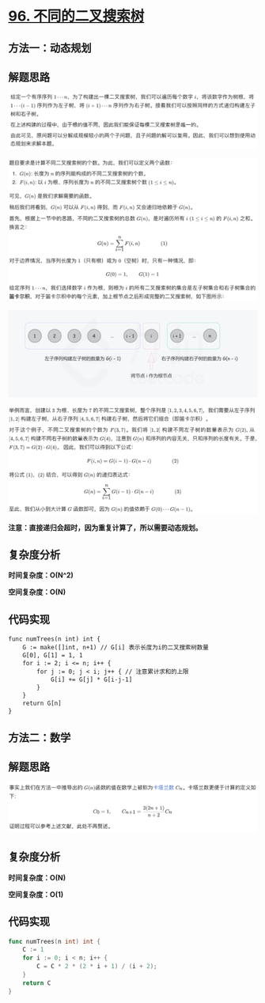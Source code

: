 # [96. 不同的二叉搜索树](https://leetcode-cn.com/problems/unique-binary-search-trees/)

## 方法一：动态规划

## 解题思路

![2ECFB09A-A0A7-49D7-82A7-D313DC899465](images/2ECFB09A-A0A7-49D7-82A7-D313DC899465.png)

![2E7B8D99-BF77-4029-A3ED-CFBC8EF88EBB](images/2E7B8D99-BF77-4029-A3ED-CFBC8EF88EBB.png)

![6FC73A05-2285-48B2-8116-B9953E740E4D](images/6FC73A05-2285-48B2-8116-B9953E740E4D.png)

![C5D0F56C-A038-4659-8049-E8922C539837](images/C5D0F56C-A038-4659-8049-E8922C539837.png)

**注意：直接递归会超时，因为重复计算了，所以需要动态规划。**

## 复杂度分析

**时间复杂度：O(N^2)**

**空间复杂度：O(N)** 

## 代码实现

```golang
func numTrees(n int) int {
	G := make([]int, n+1) // G[i] 表示长度为i的二叉搜索树数量
	G[0], G[1] = 1, 1
	for i := 2; i <= n; i++ {
		for j := 0; j < i; j++ { // 注意累计求和的上限
			G[i] += G[j] * G[i-j-1]
		}
	}
	return G[n]
}
```

## 方法二：数学

## 解题思路

![858C89D5-041E-498B-8A0B-245E0792F0B2](images/858C89D5-041E-498B-8A0B-245E0792F0B2.png)

## 复杂度分析

**时间复杂度：O(N)**

**空间复杂度：O(1)** 

## 代码实现

```go
func numTrees(n int) int {
    C := 1
    for i := 0; i < n; i++ {
        C = C * 2 * (2 * i + 1) / (i + 2);
    }
    return C
}
```

